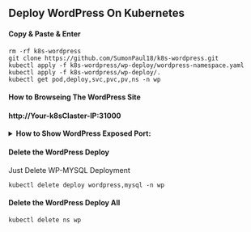 ## Deploy WordPress On Kubernetes

#### Copy & Paste & Enter
~~~
rm -rf k8s-wordpress
git clone https://github.com/SumonPaul18/k8s-wordpress.git
kubectl apply -f k8s-wordpress/wp-deploy/wordpress-namespace.yaml
kubectl apply -f k8s-wordpress/wp-deploy/.
kubectl get pod,deploy,svc,pvc,pv,ns -n wp
~~~
#### How to Browseing The WordPress Site

#### http://Your-k8sClaster-IP:31000

<details>
 <summary> <b> How to Show WordPress Exposed Port: </summary> </b>

Verifying the WordPress Services
~~~
kubectl get svc wordpress -n wp
~~~
We can see like this:
> wordpress   NodePort   10.101.227.25    <none>        80:31000/TCP     11m

So from this verifying Our services are Exposed on Port:31000
</details>

#### Delete the WordPress Deploy
Just Delete WP-MYSQL Deployment
~~~
kubectl delete deploy wordpress,mysql -n wp
~~~

#### Delete the WordPress Deploy All
~~~
kubectl delete ns wp
~~~
#
